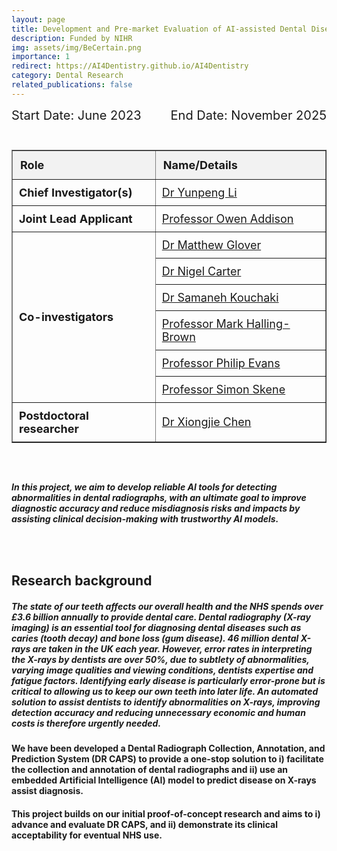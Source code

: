 ```yaml
---
layout: page
title: Development and Pre-market Evaluation of AI-assisted Dental Disease Detection with Radiography
description: Funded by NIHR
img: assets/img/BeCertain.png
importance: 1
redirect: https://AI4Dentistry.github.io/AI4Dentistry
category: Dental Research
related_publications: false
---
```


<div class="container" style="display: flex; justify-content: space-between; width: 100%;">
    <div style="font-size: 20px;">Start Date: June 2023</div>
    <div style="font-size: 20px;">End Date: November 2025</div>
</div>

<div class="clearfix" style="width: 100%; padding-bottom: 25px"></div>

<table border="1" cellspacing="0" cellpadding="8" style="font-size: 18px; border-collapse: collapse; width: 100%;">
  <tr style="background-color: #f2f2f2;">
    <th style="text-align: left; padding: 12px; font-weight: bold;">Role</th>
    <th style="text-align: left; padding: 12px; font-weight: bold;">Name/Details</th>
  </tr>
  <tr>
    <td style="padding: 10px; font-weight: bold;">Chief Investigator(s)</td>
    <td style="padding: 10px;"> <a href="https://yunpengli.ac" target="_blank">Dr Yunpeng Li</a></td>
  </tr>
  <tr>
    <td style="padding: 10px; font-weight: bold;">Joint Lead Applicant</td>
    <td style="padding: 10px;"> <a href="https://www.kcl.ac.uk/people/owen-addison" target="_blank">Professor Owen Addison</a></td>
  </tr>
  <tr>
    <td rowspan="6" style="padding: 10px; font-weight: bold;">Co-investigators</td>
    <td style="padding: 10px;"><a href="https://www.surrey.ac.uk/people/matthew-glover" target="_blank">Dr Matthew Glover </a></td>
  </tr>
  <tr>
    <td style="padding: 10px;"> <a href="https://www.dentalhealth.org/dr-nigel-carter" target="_blank">Dr Nigel Carter </a></td>
  </tr>
  <tr>
    <td style="padding: 10px;"> <a href="https://www.surrey.ac.uk/people/samaneh-kouchaki" target="_blank">Dr Samaneh Kouchaki</a></td>
  </tr>
  <tr>
    <td style="padding: 10px;"> <a href="https://uk.linkedin.com/in/mark-halling-brown-92bbb611" target="_blank">Professor Mark Halling-Brown</a></td>
  </tr>
  <tr>
    <td style="padding: 10px;"> <a href="https://www.surrey.ac.uk/people/philip-evans" target="_blank">Professor Philip Evans</a></td>
  </tr>
  <tr>
    <td style="padding: 10px;"> <a href="https://www.surrey.ac.uk/people/simon-skene" target="_blank">Professor Simon Skene </a></td>
  </tr>
  <tr>
    <td style="padding: 10px; font-weight: bold;">Postdoctoral researcher</td>
    <td style="padding: 10px;"> <a href="https://xiongjiechen.com" target="_blank">Dr Xiongjie Chen</a></td>
  </tr>
</table>

<div class="clearfix" style="width: 100%; padding-bottom: 25px"></div>

##### In this project, we aim to develop reliable AI tools for detecting abnormalities in dental radiographs, with an ultimate goal to improve diagnostic accuracy and reduce misdiagnosis risks and impacts by assisting clinical decision-making with trustworthy AI models.

<div class="clearfix" style="width: 100%; padding-bottom: 25px"></div>

## **Research background**

##### The state of our teeth affects our overall health and the NHS spends over **£3.6 billion** annually to provide dental care. Dental radiography (X-ray imaging) is an essential tool for diagnosing dental diseases such as caries (tooth decay) and bone loss (gum disease). **46 million** dental X-rays are taken in the UK each year. However, error rates in interpreting the X-rays by dentists are over 50%, due to subtlety of abnormalities, varying image qualities and viewing conditions, dentists expertise and fatigue factors. Identifying early disease is particularly error-prone but is critical to allowing us to keep our own teeth into later life. An automated solution to assist dentists to identify abnormalities on X-rays, improving detection accuracy and reducing unnecessary economic and human costs is therefore urgently needed.

#### We have been developed a Dental Radiograph Collection, Annotation, and Prediction System (DR CAPS) to provide a one-stop solution to i) facilitate the collection and annotation of dental radiographs and ii) use an embedded Artificial Intelligence (AI) model to predict disease on X-rays assist diagnosis. 

#### This project builds on our initial proof-of-concept research and aims to i) advance and evaluate DR CAPS, and ii) demonstrate its clinical acceptability for eventual NHS use. 


